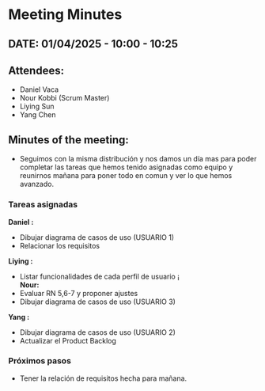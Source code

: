 # Meeting Minutes

## DATE: 01/04/2025 - 10:00 - 10:25

## Attendees:
- Daniel Vaca  
- Nour Kobbi (Scrum Master)  
- Liying Sun  
- Yang Chen  

## Minutes of the meeting:

- Seguimos con la misma distribución y nos damos un día mas para poder completar las tareas que hemos tenido asignadas como equipo y reunirnos mañana para poner todo en comun y ver lo que hemos avanzado.

### Tareas asignadas
  
  **Daniel :**
  - Dibujar diagrama de casos de uso (USUARIO 1)
  - Relacionar los requisitos
  
  **Liying :**
  - Listar funcionalidades de cada perfil de usuario
¡  
  **Nour:**
  - Evaluar RN 5,6-7 y proponer ajustes
  - Dibujar diagrama de casos de uso (USUARIO 3)
  
  **Yang :**
  - Dibujar diagrama de casos de uso (USUARIO 2)
  - Actualizar el Product Backlog

### Próximos pasos
- Tener la relación de requisitos hecha para mañana.

